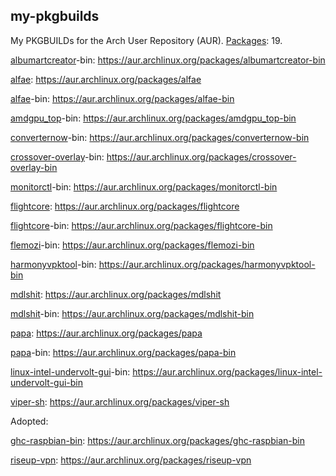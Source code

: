 ## my-pkgbuilds
My PKGBUILDs for the Arch User Repository (AUR). [Packages](https://aur.archlinux.org/packages?K=begin-theadventu&SeB=m): 19.

[albumartcreator](https://github.com/0neGal/albumArtCreator)-bin: https://aur.archlinux.org/packages/albumartcreator-bin

[alfae](https://github.com/suchmememanyskill/Alfae): https://aur.archlinux.org/packages/alfae

[alfae](https://github.com/suchmememanyskill/Alfae)-bin: https://aur.archlinux.org/packages/alfae-bin

[amdgpu_top](https://github.com/Umio-Yasuno/amdgpu_top)-bin: https://aur.archlinux.org/packages/amdgpu_top-bin

[converternow](https://github.com/ferraridamiano/ConverterNOW)-bin: https://aur.archlinux.org/packages/converternow-bin

[crossover-overlay](https://github.com/lacymorrow/crossover)-bin: https://aur.archlinux.org/packages/crossover-overlay-bin

[monitorctl](https://github.com/5iddy/monitorctl)-bin: https://aur.archlinux.org/packages/monitorctl-bin

[flightcore](https://github.com/R2NorthstarTools/FlightCore): https://aur.archlinux.org/packages/flightcore

[flightcore](https://github.com/R2NorthstarTools/FlightCore)-bin: https://aur.archlinux.org/packages/flightcore-bin

[flemozi](https://github.com/KRTirtho/flemozi)-bin: https://aur.archlinux.org/packages/flemozi-bin

[harmonyvpktool](https://github.com/harmonytf/HarmonyVPKTool)-bin: https://aur.archlinux.org/packages/harmonyvpktool-bin

[mdlshit](https://github.com/headassbtw/mdlshit): https://aur.archlinux.org/packages/mdlshit

[mdlshit](https://github.com/headassbtw/mdlshit)-bin: https://aur.archlinux.org/packages/mdlshit-bin

[papa](https://github.com/AnActualEmerald/papa): https://aur.archlinux.org/packages/papa

[papa](https://github.com/AnActualEmerald/papa)-bin: https://aur.archlinux.org/packages/papa-bin

[linux-intel-undervolt-gui](https://github.com/lukechadwick/linux-intel-undervolt-gui)-bin: https://aur.archlinux.org/packages/linux-intel-undervolt-gui-bin

[viper-sh](https://github.com/0neGal/viper-sh): https://aur.archlinux.org/packages/viper-sh

Adopted:

[ghc-raspbian-bin](https://archive.raspbian.org/raspbian/pool/main/g/ghc): https://aur.archlinux.org/packages/ghc-raspbian-bin

[riseup-vpn](https://github.com/leapcode/bitmask-vpn): https://aur.archlinux.org/packages/riseup-vpn
